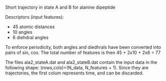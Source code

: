 Short trajectory in state A and B for alanine dipeptide

Descriptors (input features):
* 45 atomic distances
* 10 angles
* 6 diehdral angles 

To enforce periodicity, both angles and diedhrals have been converted into pairs of sin, cos. The total number of features is then 45 + 2x10 + 2x6 = 77

The files ala2_stateA.dat and ala2_stateB.dat contain the input data in the following shape: (rows,cols)=(N_data, N_features + 1). Since they are trajectories, the first colum represents time, and can be discarded. 

